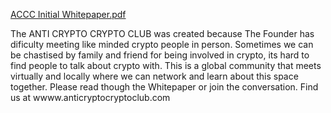 [ACCC Initial Whitepaper.pdf](https://github.com/ANTI-CRYPTO-CRYPTO-CLUB/Whitepaper/files/6596525/ACCC.Initial.Whitepaper.pdf)

The ANTI CRYPTO CRYPTO CLUB was created because The Founder has dificulty meeting like minded crypto people in person.
Sometimes we can be chastised by family and friend for being involved in crypto, its hard to find people to talk about crypto with.
This is a global community that meets virtually and locally where we can network and learn about this space together.
Please read though the Whitepaper or join the conversation. Find us at wwww.anticryptocryptoclub.com
